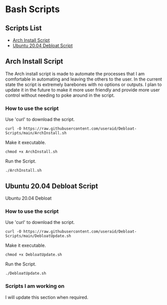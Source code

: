 # Bash Scripts

## Scripts List

- [Arch Install Script](https://github.com/useraid/Debloat-Scripts/blob/main/README.md#archinstall-script)
- [Ubuntu 20.04 Debloat Script](https://github.com/useraid/Debloat-Scripts/blob/main/README.md#ubuntu-2004-debloat-script)


## Arch Install Script 

The Arch install script is made to automate the processes that I am comfortable in automating and leaving the others to the user. In the current state the script is extremely barebones with no options or outputs.
I plan to update it in the future to make it more user friendly and provide more user control without needing to poke around in the script.

### How to use the script

Use 'curl' to download the script.
```
curl -O https://raw.githubusercontent.com/useraid/Debloat-Scripts/main/ArchInstall.sh
```
Make it executable.
```
chmod +x ArchInstall.sh
```
Run the Script.
```
./ArchInstall.sh
```

## Ubuntu 20.04 Debloat Script

Ubuntu 20.04 Debloat

### How to use the script

Use 'curl' to download the script.
```
curl -O https://raw.githubusercontent.com/useraid/Debloat-Scripts/main/DebloatUpdate.sh
```
Make it executable.
```
chmod +x DebloatUpdate.sh
```
Run the Script.
```
./DebloatUpdate.sh
```

### Scripts I am working on

I will update this section when required.
